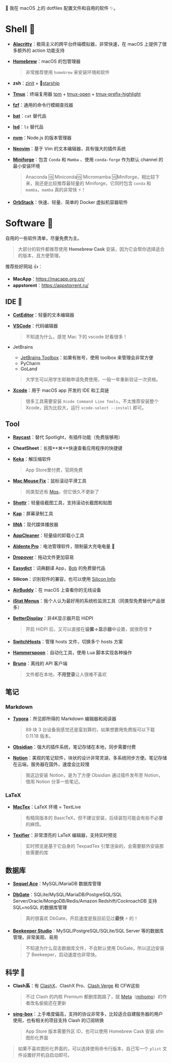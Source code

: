  我在 macOS 上的 dotfiles 配置文件和自用的软件 :sparkles:。

# Shell :book:

- [**Alacritty**](https://alacritty.org/)：极简主义的跨平台终端模拟器，非常快速，在 macOS 上提供了很多额外的 action 功能支持

- [**Homebrew**](https://brew.sh/zh-cn/)：macOS 的包管理器

  > 非常推荐使用 `homebrew` 来安装环境和软件

- **zsh**：[zinit](https://zdharma-continuum.github.io/zinit/wiki/) + :rocket:[starship](https://starship.rs/)

- [**Tmux**](https://github.com/tmux/tmux/wiki)：终端复用器 [tpm](https://github.com/tmux-plugins/tpm) + [tmux-open](https://github.com/tmux-plugins/tmux-open) + [tmux-prefix-highlight](https://github.com/tmux-plugins/tmux-prefix-highlight)

- [**fzf**](https://github.com/junegunn/fzf)：通用的命令行模糊查找器

- [**bat**](https://github.com/sharkdp/bat)：`cat` 替代品

- [**lsd**](https://github.com/lsd-rs/lsd)：`ls` 替代品

- [**nvm**](https://github.com/nvm-sh/nvm)：Node.js 的版本管理器

- [**Neovim**](https://neovim.io/)：基于 Vim 的文本编辑器，具有强大的插件系统

- [**Miniforge**](https://github.com/conda-forge/miniforge)：包含 `Conda` 和  `Mamba` 、使用 `conda-forge` 作为默认 channel 的最小安装环境

  > Anaconda​ :vs: Miniconda​ :vs: Micromamba :vs: ​Miniforge，相比较下来，我还是比较推荐最轻量的 Miniforge，它同时包含 `conda` 和 `mamba`，`mamba` 真的非常快 :zap:！

- [**OrbStack**](https://orbstack.dev/)：快速、轻量、简单的 Docker 虚拟机容器软件

# Software​ :green_apple:

自用的一些软件清单，尽量免费为主。

> 大部分的软件都推荐使用 **Homebrew Cask** 安装，因为它会帮你选择适合的版本，且方便管理。

推荐些好网站​ :+1:：
- **MacApp**：https://macapp.org.cn/
- **appstorent**：https://appstorrent.ru/

## IDE :memo:

- [**CotEditor**](https://coteditor.com/)：轻量的文本编辑器

- [**VSCode**](https://code.visualstudio.com/)：代码编辑器
  
    > 不知道为什么，感觉 Mac 下的 vscode 好看很多！
    
- JetBrains
    - [JetBrains Toolbox](https://www.jetbrains.com/toolbox-app/)：如果有账号，使用 toolbox 来管理会非常方便
    - PyCharm
    - GoLand
    
    > 大学生可以用学生邮箱申请免费使用，一般一年重新验证一次资格。
    
- [**Xcode**](https://developer.apple.com/cn/xcode/)：用于 macOS app 开发的 IDE 和工具链

    > 很多工具需要安装 `Xcode Command Line Tools`，不太推荐安装整个 Xcode，因为比较大，运行 `xcode-select --install` 即可。

## Tool

- [**Raycast**](https://www.raycast.com/)：替代 Spotlight，有插件功能（免费版够用）

- **CheatSheet**：长按**⌘**快速查看应用程序的快捷键

- [**Keka**](https://www.keka.io/zh-cn/)：解压缩软件

  > App Store里付费，官网免费

- [**Mac Mouse Fix**](https://macmousefix.com/)：鼠标滚动平滑工具

  > 同类型还有 [Mos](https://mos.caldis.me/)，但它很久不更新了

- [**Shottr**](https://shottr.cc/)：轻量级截图工具，支持滚动长截图和贴图

- [**Kap**](https://getkap.co/)：屏幕录制工具

- [**IINA**](https://iina.io/)：现代媒体播放器

- [**AppCleaner**](https://freemacsoft.net/appcleaner/)：轻量级的卸载小工具

- [**Aldente Pro**](https://apphousekitchen.com/zh-hans/)：电池管理软件，限制最大充电电量 :battery:

- [**Dropover**](https://apps.apple.com/cn/app/dropover-%E6%9B%B4%E5%8A%A0%E5%AE%B9%E6%98%93%E6%8B%96%E6%94%BE%E6%96%87%E4%BB%B6/id1355679052?mt=12)：拖动文件更加容易

- [**Easydict**](https://github.com/tisfeng/Easydict)：词典翻译 App，[Bob](https://bobtranslate.com/guide/) 的免费替代品

- **Silicon**：识别软件的兼容，也可以使用 [Silicon Info](https://apps.apple.com/cn/app/silicon-info/id1542271266?mt=12)

- [**AirBuddy**](https://v2.airbuddy.app/)：在 macOS 上查看你的无线设备

- [**iStat Menus**](https://bjango.com/mac/istatmenus/)：我个人认为最好用的系统检监测工具（同类型免费替代产品很多）

- [**BetterDisplay**](https://github.com/waydabber/BetterDisplay/blob/landing/README.md)：非4K显示器开启 HiDPI

  > 开启 HiDPI 后，又可以直接在**设置->显示器**中设置，就很奇怪 :question:

- [**SwitchHosts**](https://switchhosts.vercel.app/zh)：管理 hosts 文件，切换多个 hosts 方案

- [**Hammerspoon**](https://www.hammerspoon.org/)：自动化工具，使用 Lua 脚本实现各种操作

- [**Bruno**](https://www.usebruno.com/)：离线的 API 客户端

  > 文件都在本地，**不用登录**让人很难不喜欢

## 笔记

### Markdown

- [**Typora**](https://typoraio.cn/)：所见即所得的 Markdown 编辑器和阅读器

    > 89 块 3 台设备我感觉还是蛮划算的，如果想要用免费版可以下载 0.11.18 版本。
- [**Obsidian**](https://obsidian.md/)：强大的插件系统，笔记存储在本地，同步需要付费
- [**Notion**](https://www.notion.so/)：美观的笔记软件，块状的设计非常灵湖，多系统同步方便。笔记存储在云端，服务器在国外，速度会比较慢

    > 我这边安装 Notion，是为了方便 Obsidian 通过插件发布至 Notion，借用 Notion 分享一些笔记。

### LaTeX

- [**MacTex**](https://tug.org/mactex/)：LaTeX 环境 = TextLive

  > 有精简版本的 BasicTeX，但不建议安装，后续装包可能会有些不必要的麻烦。

- [**Texifier**](https://www.texifier.com/)：非常漂亮的 LaTeX 编辑器，支持实时预览

    > 实时预览是基于它自身的 TexpadTex 引擎渲染的，会需要额外安装那些需要的库

## 数据库

- [**Sequel Ace**](https://sequel-ace.com/)：MySQL/MariaDB 数据库管理

- [**DbGate**](https://dbgate.org/)：SQLite/MySQL/MariaDB/PostgreSQL/SQL Server/Oracle/MongoDB/Redis/Amazon Redshift/CockroachDB 支持 SQL+noSQL 的数据库管理
  
    > 真的很喜欢 DbGate，开启速度是我目前见过**最快**​ :zap: 的！
    
- [**Beekeeper Studio**](https://www.beekeeperstudio.io/)：MySQL/PostgreSQL/SQLite/SQL Server 等的数据库管理，非常美观、易用

    > 不知道为什么双击数据库文件，不会默认使用 DbGate，所以这边安装了 Beekeeper，启动速度也非常快。

## 科学​ :crystal_ball:

- **Clash系**：有 [ClashX](https://en.clashx.org/)、ClashX Pro、[Clash Verge](https://github.com/zzzgydi/clash-verge/releases) 和 CFW这些
  
    > 不过 Clash 的内核 Premium 都删库跑路了，就 [Meta](https://github.com/MetaCubeX/ClashX.Meta)（[mihomo](https://github.com/MetaCubeX/mihomo)）的作者改名偷偷还在更新
    
- [**sing-box**](https://apps.apple.com/us/app/sing-box/id6451272673)：上手难度偏高，支持的协议非常多，比较适合自建服务器的用户使用，也有相关的项目支持 Clash 的订阅转换

    > App Store 版本需要外区 ID，也可以使用 Homebrew Cask 安装 sfm 图形化界面

> 如果不喜欢图形化界面的，可以选择使用命令行版本，自己写一个 `plist` 文件设置好开机自启动即可。

